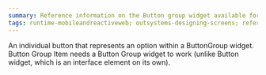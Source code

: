 ```yaml
---
summary: Reference information on the Button group widget available for adding a set of buttons for users to select a single option on a screen.
tags: runtime-mobileandreactiveweb; outsystems-designing-screens; reference; designing-screens; button-group; button-selection
---
```


An individual button that represents an option within a ButtonGroup widget. Button Group Item needs a Button Group widget to work (unlike Button widget, which is an interface element on its own).
